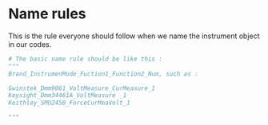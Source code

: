# Name rules
This is the rule everyone should follow when we name the instrument object
in our codes.

```python
# The basic name rule should be like this :
"""
Brand_InstrumenMode_Fuction1_Function2_Num, such as : 

Gwinstek_Dmm9061_VoltMeasure_CurMeasure_1
Keysight_Dmm34461A_VoltMeasure _1
Keithley_SMU2450_ForceCurMeaVolt_1

"""
```



